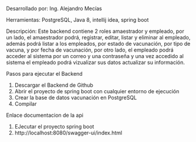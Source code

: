 Desarrollado por: Ing. Alejandro Mecías

Herramientas: PostgreSQL, Java 8, intellij idea, spring boot

Descripción: Este backend contiene 2 roles amaestrador y empleado, por un lado, el amaestrador podrá, registrar, editar, listar y eliminar al empleado, además podrá listar a los empleados, por estado de vacunación, por tipo de vacuna, y por fecha de vacunación, por otro lado, el empleado podrá acceder al sistema por un correo y una contraseña y una vez accedido al sistema el empleado podrá vizualizar sus datos actualizar su información.

Pasos para ejecutar el Backend
1. Descargar el Backend de Github
2. Abrir el proyecto de spring boot con cualquier entorno de ejecución
3. Crear la base de datos vacunación en PostgreSQL
4. Compilar

Enlace documentacion de la api
1. EJecutar el proyecto spring boot
2. http://localhost:8080/swagger-ui/index.html
